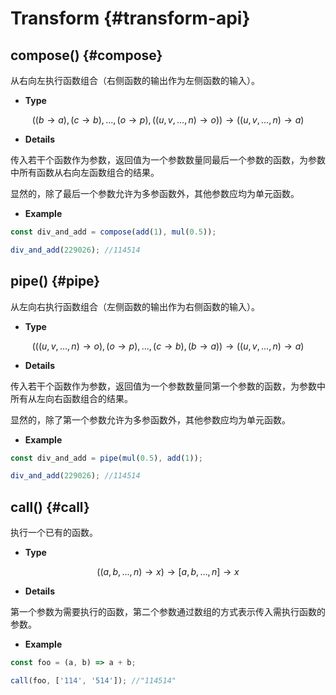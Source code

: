 # Transform {#transform-api}

## compose() {#compose}

从右向左执行函数组合（右侧函数的输出作为左侧函数的输入）。

-   **Type**

$$((b\rightarrow a),(c \rightarrow b),...,(o\rightarrow p),((u,v,...,n)\rightarrow o))\rightarrow ((u,v,...,n)\rightarrow a)$$

-   **Details**

传入若干个函数作为参数，返回值为一个参数数量同最后一个参数的函数，为参数中所有函数从右向左函数组合的结果。

显然的，除了最后一个参数允许为多参函数外，其他参数应均为单元函数。

-   **Example**

```js
const div_and_add = compose(add(1), mul(0.5));

div_and_add(229026); //114514
```

## pipe() {#pipe}

从左向右执行函数组合（左侧函数的输出作为右侧函数的输入）。

-   **Type**

$$(((u,v,...,n)\rightarrow o),(o\rightarrow p),...,(c \rightarrow b),(b\rightarrow a))\rightarrow ((u,v,...,n)\rightarrow a)$$

-   **Details**

传入若干个函数作为参数，返回值为一个参数数量同第一个参数的函数，为参数中所有从左向右函数组合的结果。

显然的，除了第一个参数允许为多参函数外，其他参数应均为单元函数。

-   **Example**

```js
const div_and_add = pipe(mul(0.5), add(1));

div_and_add(229026); //114514
```

## call() {#call}

执行一个已有的函数。

-   **Type**

$$((a,b,...,n)\rightarrow x)\rightarrow [a,b,...,n]\rightarrow x$$

-   **Details**

第一个参数为需要执行的函数，第二个参数通过数组的方式表示传入需执行函数的参数。

-   **Example**

```js
const foo = (a, b) => a + b;

call(foo, ['114', '514']); //"114514"
```
